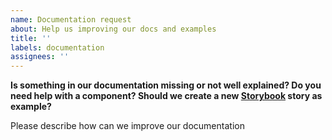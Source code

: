 ```yaml
---
name: Documentation request
about: Help us improving our docs and examples
title: ''
labels: documentation
assignees: ''
---
```


**Is something in our documentation missing or not well explained? Do you need help with a component? Should
we create a new [Storybook]() story as example?**

Please describe how can we improve our documentation
